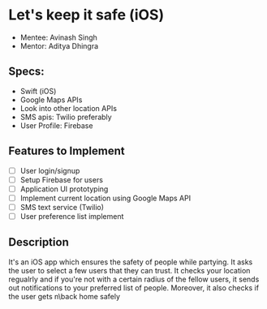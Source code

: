 # Let's keep it safe (iOS)
- Mentee: Avinash Singh
- Mentor: Aditya Dhingra

## Specs:
- Swift (iOS)
- Google Maps APIs
- Look into other location APIs
- SMS apis: Twilio preferably
- User Profile: Firebase

## Features to Implement
- [ ] User login/signup
- [ ] Setup Firebase for users
- [ ] Application UI prototyping 
- [ ] Implement current location using Google Maps API
- [ ] SMS text service (Twilio)
- [ ] User preference list implement

## Description
It's an iOS app which ensures the safety of people while partying. It asks the user to select a few users that they can trust. It checks your location regualrly and if you're not with a certain radius of the fellow users, it sends out notifications to your preferred list of people. Moreover, it also checks if the user gets n\back home safely
